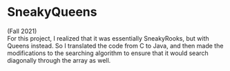 # SneakyQueens
(Fall 2021)<br>For this project, I realized that it was essentially SneakyRooks, but with Queens instead. So I translated the code from C to Java, and then made the modifications to the searching algorithm to ensure that it would search diagonally through the array as well.
